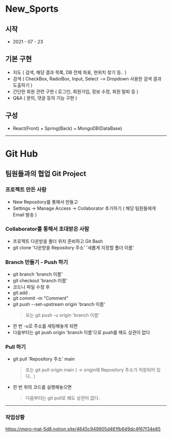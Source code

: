 # New_Sports

## 시작
- 2021 - 07 - 23

## 기본 구현
- 지도 ( 검색, 해당 결과 목록, DB 전체 좌표, 현위치 찾기 등.. )
- 검색 ( CheckBox, RadioBox, Input, Select --> Dropdown 사용한 검색 결과 도출하기 )
- 간단한 회원 관련 구현 ( 로그인, 회원가입, 정보 수정, 회원 탈퇴 등 )
- Q&A ( 문의, 댓글 등의 기능 구현 )

## 구성
- React(Front) + Spring(Back) + MongoDB(DataBase)

---

# Git Hub

## 팀원들과의 협업 Git Project
### 프로젝트 만든 사람
  - New Repository를 통해서 만들고
  - Settings -> Manage Access -> Collaborator 추가하기 ( 해당 팀원들에게 Email 발송 )
### Collaborator를 통해서 초대받은 사람
  - 프로젝트 다운받을 폴더 위치 준비하고 Git Bash
  - git clone '다운받을 Repository 주소' '새롭게 지정할 폴더 이름'
### Branch 만들기 - Push 하기
  - git branch 'branch 이름'
  - git checkout 'branch 이름'
  - 코드나 파일 수정 후
  - git add .
  - git commit -m "Comment"
  - git push --set-upstream origin 'branch 이름'
    > 또는 git push -u origin 'branch 이름'
  - 한 번 -u로 주소를 세팅해놓게 되면
  - 다음부터는 git push origin 'branch 이름'으로 push를 해도 상관이 없다
### Pull 하기
  - git pull 'Repository 주소' main
    > 또는 git pull origin main ( -> origin에 Repository 주소가 저장되어 있다.. )
  - 한 번 위의 코드를 실행해놓으면
    > 다음부터는 git pull로 해도 상관이 없다.

---
### 작업상황
https://mpro-mat-5d8.notion.site/4645c949905d461fb649dc4f67f34e85
